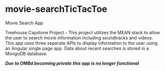 # movie-searchTicTacToe

Movie Search App

Treehouse Capstone Project - This project utilizes the MEAN stack to allow the user to search movie information including soundtracks and videos. 
This app uses three seperate APIs to display information to the user using an Angular single page app.  Data about recent searches is stored in a MongoDB database.

***Due to OMBd becoming private this app is no longer functional***
